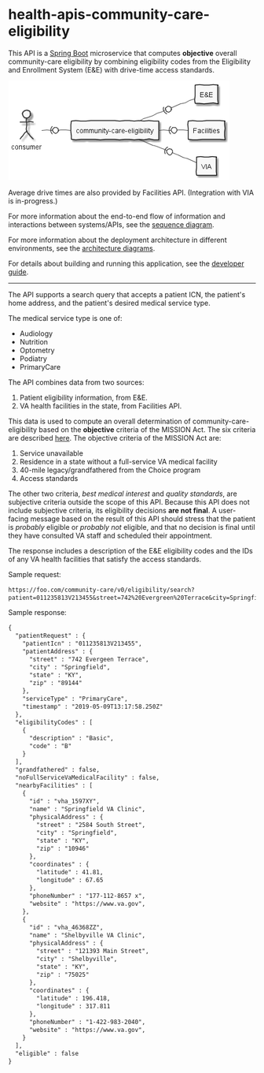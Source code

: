 # health-apis-community-care-eligibility

This API is a [Spring Boot](https://spring.io/projects/spring-boot) microservice
that computes **objective** overall community-care eligibility by combining eligibility codes
from the Eligibility and Enrollment System (E&E) with drive-time access
standards.

![applications](src/plantuml/apps.png)

Average drive times are also provided by Facilities API.
(Integration with VIA is in-progress.)

For more information about the end-to-end flow of information and interactions between systems/APIs, see the [sequence diagram](sequence-diagram.md).

For more information about the deployment architecture in different environments,
see the [architecture diagrams](architecture.md).

For details about building and running this application, see the [developer guide](developer.md).

----

The API supports a search query that accepts a patient ICN, the patient's home address,
and the patient's desired medical service type.

The medical service type is one of:
* Audiology
* Nutrition
* Optometry
* Podiatry
* PrimaryCare

The API combines data from two sources:
1. Patient eligibility information, from E&E.
2. VA health facilities in the state, from Facilities API.

This data is used to compute an overall determination of community-care-eligibility
based on the **objective** criteria of the MISSION Act. The six criteria are described
[here](https://www.va.gov/COMMUNITYCARE/docs/pubfiles/factsheets/VA-FS_CC-Eligibility.pdf).
The objective criteria of the MISSION Act are:
1. Service unavailable
2. Residence in a state without a full-service VA medical facility
3. 40-mile legacy/grandfathered from the Choice program
4. Access standards

The other two criteria, *best medical interest* and *quality standards*, are subjective
criteria outside the scope of this API. Because this API does not include subjective criteria,
its eligibility decisions **are not final**. A user-facing message
based on the result of this API should stress that the patient is *probably* eligible or
*probably not* eligible, and that no decision is final until they have consulted VA staff
and scheduled their appointment.

The response includes a description of the E&E eligibility codes and the IDs of any VA health
facilities that satisfy the access standards.

Sample request:

```
https://foo.com/community-care/v0/eligibility/search?patient=011235813V213455&street=742%20Evergreen%20Terrace&city=Springfield&state=KY&zip=89144&serviceType=primarycare
```

Sample response:

```
{
  "patientRequest" : {
    "patientIcn" : "011235813V213455",
    "patientAddress" : {
      "street" : "742 Evergeen Terrace",
      "city" : "Springfield",
      "state" : "KY",
      "zip" : "89144"
    },
    "serviceType" : "PrimaryCare",
    "timestamp" : "2019-05-09T13:17:58.250Z"
  },
  "eligibilityCodes" : [
    {
      "description" : "Basic",
      "code" : "B"
    }
  ],
  "grandfathered" : false,
  "noFullServiceVaMedicalFacility" : false,
  "nearbyFacilities" : [
    {
      "id" : "vha_1597XY",
      "name" : "Springfield VA Clinic",
      "physicalAddress" : {
        "street" : "2584 South Street",
        "city" : "Springfield",
        "state" : "KY",
        "zip" : "10946"
      },
      "coordinates" : {
        "latitude" : 41.81,
        "longitude" : 67.65
      },
      "phoneNumber" : "177-112-8657 x",
      "website" : "https://www.va.gov",
    },
    {
      "id" : "vha_46368ZZ",
      "name" : "Shelbyville VA Clinic",
      "physicalAddress" : {
        "street" : "121393 Main Street",
        "city" : "Shelbyville",
        "state" : "KY",
        "zip" : "75025"
      },
      "coordinates" : {
        "latitude" : 196.418,
        "longitude" : 317.811
      },
      "phoneNumber" : "1-422-983-2040",
      "website" : "https://www.va.gov",
    }
  ],
  "eligible" : false
}
```
